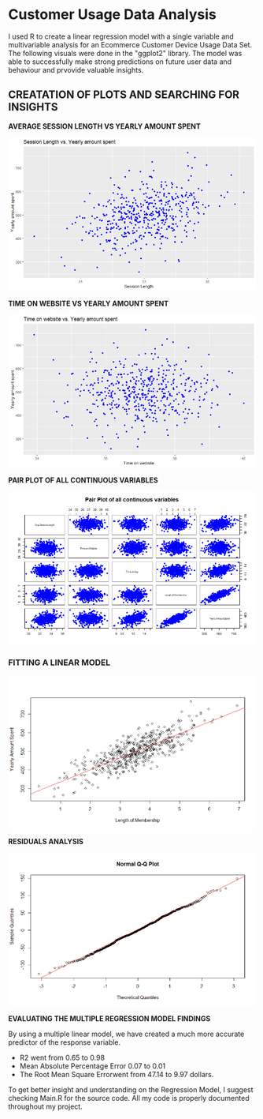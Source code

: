 # Customer Usage Data Analysis
I used R to create a linear regression model with a single variable and multivariable analysis for an Ecommerce Customer Device Usage Data Set. The following visuals were done in the "ggplot2" library. The model was able to successfully make strong predictions on future user data and behaviour and prvovide valuable insights. 

## CREATATION OF PLOTS AND SEARCHING FOR INSIGHTS ##

**AVERAGE SESSION LENGTH VS YEARLY AMOUNT SPENT** 

![Preview](https://github.com/FavioJasso/CustomerUsageDataAnalysis/blob/main/ImagesForLinearRegressionProject/AvgSessionLengthVSYearlyAmountSpent.png)

**TIME ON WEBSITE VS YEARLY AMOUNT SPENT** 

![Preview](https://github.com/FavioJasso/CustomerUsageDataAnalysis/blob/main/ImagesForLinearRegressionProject/TimeOnWebsiteVsYearlyAmountSpent.png)

**PAIR PLOT OF ALL CONTINUOUS VARIABLES**

![Preview](https://github.com/FavioJasso/CustomerUsageDataAnalysis/blob/main/ImagesForLinearRegressionProject/Pair%20Plot%20of%20continuous%20variables.png)

### FITTING A LINEAR MODEL ### 

![Preview](https://github.com/FavioJasso/CustomerUsageDataAnalysis/blob/main/ImagesForLinearRegressionProject/FittingLinearModel.png) 

**RESIDUALS ANALYSIS**

![Preview](https://github.com/FavioJasso/CustomerUsageDataAnalysis/blob/main/ImagesForLinearRegressionProject/NormalQQPlot.png) 


**EVALUATING THE MULTIPLE REGRESSION MODEL FINDINGS**

By using a multiple linear model, we have created a much more accurate predictor of the response variable.

- R2 went from 0.65 to 0.98
- Mean Absolute Percentage Error 0.07 to 0.01 
- The Root Mean Square Errorwent from 47.14 to 9.97 dollars.

To get better insight and understanding on the Regression Model, I suggest checking Main.R for the source code. All my code is properly documented throughout my project. 

